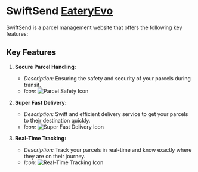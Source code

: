 # SwiftSend [EateryEvo](https://restaurant-41a1c.web.app)

SwiftSend is a parcel management website that offers the following key features:

## Key Features

1. **Secure Parcel Handling:**
   - *Description:* Ensuring the safety and security of your parcels during transit.
   - *Icon:* ![Parcel Safety Icon](https://i.ibb.co/py391cB/shield-check-1.png)

2. **Super Fast Delivery:**
   - *Description:* Swift and efficient delivery service to get your parcels to their destination quickly.
   - *Icon:* ![Super Fast Delivery Icon](https://i.ibb.co/j8y97NV/person-dolly.png)

3. **Real-Time Tracking:**
   - *Description:* Track your parcels in real-time and know exactly where they are on their journey.
   - *Icon:* ![Real-Time Tracking Icon](https://i.ibb.co/mC42ZJc/location-alt.png)
